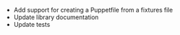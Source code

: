 - Add support for creating a Puppetfile from a fixtures file
- Update library documentation
- Update tests
